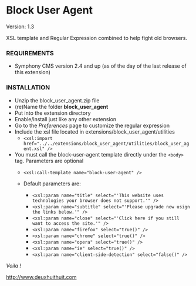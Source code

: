 # Block User Agent #

Version: 1.3

XSL template and Regular Expression combined to help fight old browsers.

### REQUIREMENTS ###

- Symphony CMS version 2.4 and up (as of the day of the last release of this extension)

### INSTALLATION ###


- Unzip the block_user_agent.zip file
- (re)Name the folder **block_user_agent**
- Put into the extension directory
- Enable/install just like any other extension
- Go to the *Preferences* page to customize the regular expression
- Include the xsl file located in extensions/block_user_agent/utilities
	- `<xsl:import href="../../extensions/block_user_agent/utilities/block_user_agent.xsl" />`
- You must call the block-user-agent template directly under the `<body>` tag. Parameters are optional
	- `<xsl:call-template name="block-user-agent" />`
	- Default parameters are:
	
		- `<xsl:param name="title" select="'This website uses technologies your browser does not support.'" />`
		- `<xsl:param name="subtitle" select="'Please upgrade now usign the links below.'" />`
		- `<xsl:param name="close" select="'Click here if you still want to access the site.'" />`
		- `<xsl:param name="firefox" select="true()" />`
		- `<xsl:param name="chrome" select="true()" />`
		- `<xsl:param name="opera" select="true()" />`
		- `<xsl:param name="ie" select="true()" />`
		- `<xsl:param name="client-side-detection" select="false()" />`

*Voila !*

<http://www.deuxhuithuit.com>
